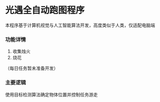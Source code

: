 # 光遇全自动跑图程序

本程序基于计算机视觉与人工智能算法开发，高度类似于人类，仅适配电脑端

### 功能详情

1. 收集烛火
2. 烧花

（每日任务暂未准备开发）

### 主要逻辑

使用目标检测算法确定物体位置并控制任务游走
